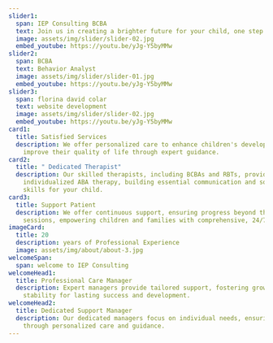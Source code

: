 ```yaml
---
slider1:
  span: IEP Consulting BCBA
  text: Join us in creating a brighter future for your child, one step at a time
  image: assets/img/slider/slider-02.jpg
  embed_youtube: https://youtu.be/yJg-Y5byMMw
slider2:
  span: BCBA
  text: Behavior Analyst
  image: assets/img/slider/slider-01.jpg
  embed_youtube: https://youtu.be/yJg-Y5byMMw
slider3:
  span: florina david colar
  text: website development
  image: assets/img/slider/slider-02.jpg
  embed_youtube: https://youtu.be/yJg-Y5byMMw
card1:
  title: Satisfied Services
  description: We offer personalized care to enhance children's development and
    improve their quality of life through expert guidance.
card2:
  title: " Dedicated Therapist"
  description: Our skilled therapists, including BCBAs and RBTs, provide
    individualized ABA therapy, building essential communication and social
    skills for your child.
card3:
  title: Support Patient
  description: We offer continuous support, ensuring progress beyond therapy
    sessions, empowering children and families with comprehensive, 24/7 care.
imageCard:
  title: 20
  description: years of Professional Experience
  image: assets/img/about/about-3.jpg
welcomeSpan:
  span: welcome to IEP Consulting
welcomeHead1:
  title: Professional Care Manager
  description: Expert managers provide tailored support, fostering growth and
    stability for lasting success and development.
welcomeHead2:
  title: Dedicated Support Manager
  description: Our dedicated managers focus on individual needs, ensuring progress
    through personalized care and guidance.
---
```

